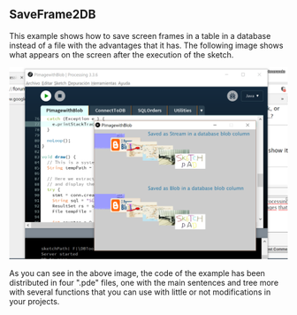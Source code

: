 ## SaveFrame2DB

This example shows how to save screen frames in a table in a database instead of a file with the advantages that it has.
The following image shows what appears on the screen after the execution of the sketch.

[![Image](https://github.com/vesolba/DBManager-for-Processing/blob/master/examples/PImagewithBlob/Captura.PNG)](https://github.com/vesolba/DBManager-for-Processing/blob/master/examples/PImagewithBlob/Captura.PNG)

As you can see in the above image, the code of the example has been distributed in four ".pde" files, one with the main
sentences and tree more with several functions that you can use with little or not modifications in your projects.
